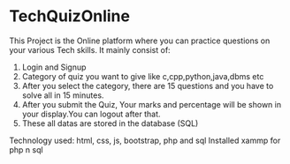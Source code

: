 # TechQuizOnline
This Project is the Online platform where you can practice questions on your various Tech skills. It mainly consist of:
1. Login and Signup
2. Category of quiz you want to give like c,cpp,python,java,dbms etc
3. After you select the category, there are 15 questions and you have to solve all in 15 minutes.
4. After you submit the Quiz, Your marks and percentage will be shown in your display.You can logout after that.
5. These all datas are stored in the database (SQL)

Technology used:
html, css, js, bootstrap, php and sql
Installed xammp for php n sql
